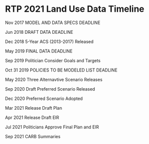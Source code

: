 # RTP 2021 Land Use Data Timeline


Nov 2017 MODEL AND DATA SPECS DEADLINE

Jun 2018 DRAFT DATA DEADLINE

Dec 2018 5-Year ACS (2013-2017) Released

May 2019 FINAL DATA DEADLINE

Sep 2019 Politician Consider Goals and Targets

Oct 31 2019 POLICIES TO BE MODELED LIST DEADLINE

May 2020 Three Alternavtive Scenario Releases

Sep 2020 Draft Preferred Scenario Released

Dec 2020 Preferred Scenario Adopted

Mar 2021 Release Draft Plan

Apr 2021 Release Draft EIR

Jul 2021 Politicians Approve Final Plan and EIR 

Sep 2021 CARB Summaries

